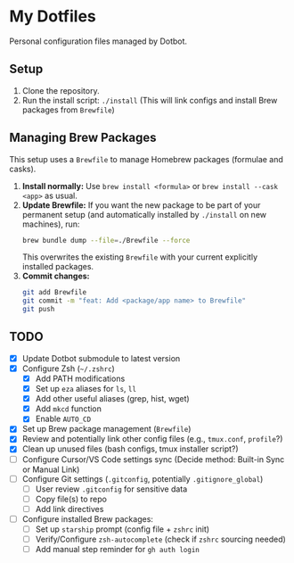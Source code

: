 # My Dotfiles

Personal configuration files managed by Dotbot.

## Setup

1. Clone the repository.
2. Run the install script: `./install` (This will link configs and install Brew packages from `Brewfile`)

## Managing Brew Packages

This setup uses a `Brewfile` to manage Homebrew packages (formulae and casks).

1.  **Install normally:** Use `brew install <formula>` or `brew install --cask <app>` as usual.
2.  **Update Brewfile:** If you want the new package to be part of your permanent setup (and automatically installed by `./install` on new machines), run:
    ```bash
    brew bundle dump --file=./Brewfile --force
    ```
    This overwrites the existing `Brewfile` with your current explicitly installed packages.
3.  **Commit changes:**
    ```bash
    git add Brewfile
    git commit -m "feat: Add <package/app name> to Brewfile"
    git push
    ```

## TODO

- [x] Update Dotbot submodule to latest version
- [x] Configure Zsh (`~/.zshrc`)
    - [x] Add PATH modifications
    - [x] Set up `eza` aliases for `ls`, `ll`
    - [x] Add other useful aliases (grep, hist, wget)
    - [x] Add `mkcd` function
    - [x] Enable `AUTO_CD`
- [x] Set up Brew package management (`Brewfile`)
- [x] Review and potentially link other config files (e.g., `tmux.conf`, `profile`?)
- [x] Clean up unused files (bash configs, tmux installer script?)
- [ ] Configure Cursor/VS Code settings sync (Decide method: Built-in Sync or Manual Link)
- [ ] Configure Git settings (`.gitconfig`, potentially `.gitignore_global`) 
    - [ ] User review `.gitconfig` for sensitive data
    - [ ] Copy file(s) to repo
    - [ ] Add link directives
- [ ] Configure installed Brew packages:
    - [ ] Set up `starship` prompt (config file + `zshrc` init)
    - [ ] Verify/Configure `zsh-autocomplete` (check if `zshrc` sourcing needed)
    - [ ] Add manual step reminder for `gh auth login`
